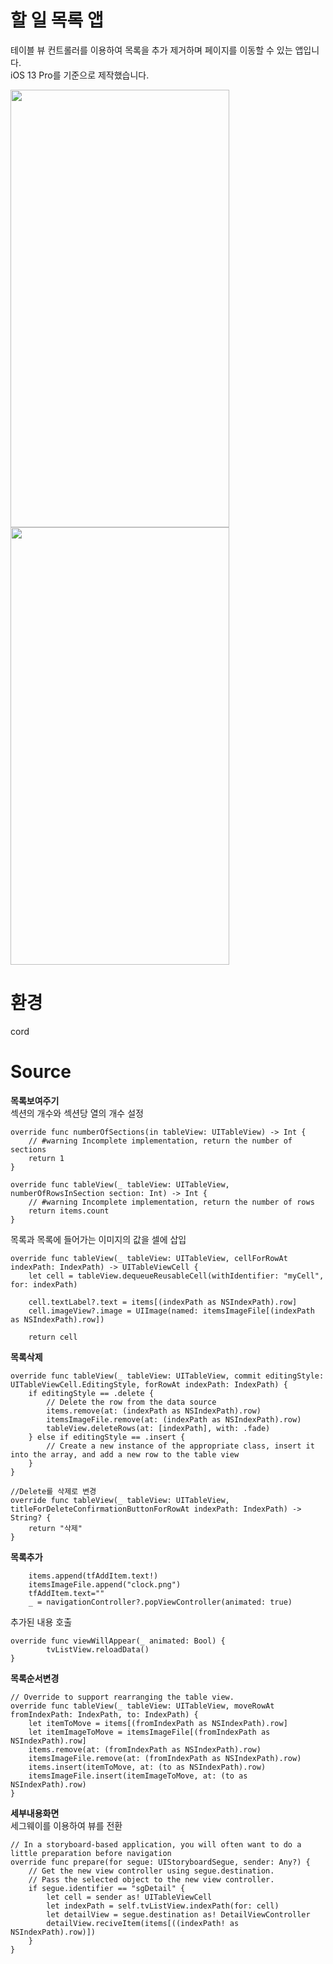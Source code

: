 # 할 일 목록 앱
테이블 뷰 컨트롤러를 이용하여 목록을 추가 제거하며 페이지를 이동할 수 있는 앱입니다.\
iOS 13 Pro를 기준으로 제작했습니다.

<img src="https://user-images.githubusercontent.com/105588287/173221623-8ed9c5e4-0b67-47d5-8420-131d43ac0427.png" width="350" height="700"/> <img src="https://user-images.githubusercontent.com/105588287/173221803-6febfe10-cdcc-4992-a1eb-b4aae827844c.png" width="350" height="700"/>

# 환경
cord
# Source
**목록보여주기**\
섹션의 개수와 섹션당 열의 개수 설정


    override func numberOfSections(in tableView: UITableView) -> Int {
        // #warning Incomplete implementation, return the number of sections
        return 1
    }

    override func tableView(_ tableView: UITableView, numberOfRowsInSection section: Int) -> Int {
        // #warning Incomplete implementation, return the number of rows
        return items.count
    }

목록과 목록에 들어가는 이미지의 값을 셀에 삽입

    
    override func tableView(_ tableView: UITableView, cellForRowAt indexPath: IndexPath) -> UITableViewCell {
        let cell = tableView.dequeueReusableCell(withIdentifier: "myCell", for: indexPath)

        cell.textLabel?.text = items[(indexPath as NSIndexPath).row]
        cell.imageView?.image = UIImage(named: itemsImageFile[(indexPath as NSIndexPath).row])

        return cell
 **목록삭제**
 
    override func tableView(_ tableView: UITableView, commit editingStyle: UITableViewCell.EditingStyle, forRowAt indexPath: IndexPath) {
        if editingStyle == .delete {
            // Delete the row from the data source
            items.remove(at: (indexPath as NSIndexPath).row)
            itemsImageFile.remove(at: (indexPath as NSIndexPath).row)
            tableView.deleteRows(at: [indexPath], with: .fade)
        } else if editingStyle == .insert {
            // Create a new instance of the appropriate class, insert it into the array, and add a new row to the table view
        }
    }
    
    //Delete를 삭제로 변경
    override func tableView(_ tableView: UITableView, titleForDeleteConfirmationButtonForRowAt indexPath: IndexPath) -> String? {
        return "삭제"
    }
    
**목록추가**

        items.append(tfAddItem.text!)
        itemsImageFile.append("clock.png")
        tfAddItem.text=""
        _ = navigationController?.popViewController(animated: true)
        
추가된 내용 호출

    override func viewWillAppear(_ animated: Bool) {
            tvListView.reloadData()
    }

**목록순서변경**

    // Override to support rearranging the table view.
    override func tableView(_ tableView: UITableView, moveRowAt fromIndexPath: IndexPath, to: IndexPath) {
        let itemToMove = items[(fromIndexPath as NSIndexPath).row]
        let itemImageToMove = itemsImageFile[(fromIndexPath as NSIndexPath).row]
        items.remove(at: (fromIndexPath as NSIndexPath).row)
        itemsImageFile.remove(at: (fromIndexPath as NSIndexPath).row)
        items.insert(itemToMove, at: (to as NSIndexPath).row)
        itemsImageFile.insert(itemImageToMove, at: (to as NSIndexPath).row)
    }

**세부내용화면**\
세그웨이를 이용하여 뷰를 전환

    // In a storyboard-based application, you will often want to do a little preparation before navigation
    override func prepare(for segue: UIStoryboardSegue, sender: Any?) {
        // Get the new view controller using segue.destination.
        // Pass the selected object to the new view controller.
        if segue.identifier == "sgDetail" {
            let cell = sender as! UITableViewCell
            let indexPath = self.tvListView.indexPath(for: cell)
            let detailView = segue.destination as! DetailViewController
            detailView.reciveItem(items[((indexPath! as NSIndexPath).row)])
        }
    }
    

